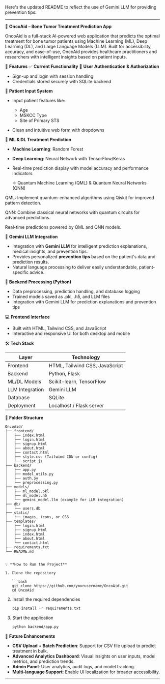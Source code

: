Here's the updated README to reflect the use of Gemini LLM for providing prevention tips:

---

🧠 **OncoAid – Bone Tumor Treatment Prediction App**

OncoAid is a full-stack AI-powered web application that predicts the optimal treatment for bone tumor patients using Machine Learning (ML), Deep Learning (DL), and Large Language Models (LLM). Built for accessibility, accuracy, and ease-of-use, OncoAid provides healthcare practitioners and researchers with intelligent insights based on patient inputs.

🚀 **Features**
✅ **Current Functionality**
🔐 **User Authentication & Authorization**

* Sign-up and login with session handling
* Credentials stored securely with SQLite backend

🧾 **Patient Input System**

* Input patient features like:

  * Age
  * MSKCC Type
  * Site of Primary STS
* Clean and intuitive web form with dropdowns

🧠 **ML & DL Treatment Prediction**

* **Machine Learning**: Random Forest
* **Deep Learning**: Neural Network with TensorFlow/Keras
* Real-time prediction display with model accuracy and performance indicators

  ⚛️ Quantum Machine Learning (QML) & Quantum Neural Networks (QNN)

QML: Implement quantum-enhanced algorithms using Qiskit for improved pattern detection.

QNN: Combine classical neural networks with quantum circuits for advanced predictions.

Real-time predictions powered by QML and QNN models.

💬 **Gemini LLM Integration**

* Integration with **Gemini LLM** for intelligent prediction explanations, medical insights, and prevention tips.
* Provides personalized **prevention tips** based on the patient's data and prediction results.
* Natural language processing to deliver easily understandable, patient-specific advice.

📁 **Backend Processing (Python)**

* Data preprocessing, prediction handling, and database logging
* Trained models saved as .pkl, .h5, and LLM files
* Integration with Gemini LLM for prediction explanations and prevention tips

💻 **Frontend Interface**

* Built with HTML, Tailwind CSS, and JavaScript
* Interactive and responsive UI for both desktop and mobile

🛠️ **Tech Stack**

| Layer           | Technology                     |
| --------------- | ------------------------------ |
| Frontend        | HTML, Tailwind CSS, JavaScript |
| Backend         | Python, Flask                  |
| ML/DL Models    | Scikit-learn, TensorFlow       |
| LLM Integration | Gemini LLM                     |
| Database        | SQLite                         |
| Deployment      | Localhost / Flask server       |

📁 **Folder Structure**

```
OncoAid/
├── frontend/
│   ├── index.html
│   ├── login.html
│   ├── signup.html
│   ├── about.html
│   ├── contact.html
│   ├── style.css (Tailwind CDN or config)
│   └── script.js
├── backend/
│   ├── app.py
│   ├── model_utils.py
│   ├── auth.py
│   └── preprocessing.py
├── models/
│   ├── ml_model.pkl
│   ├── dl_model.h5
│   └── gemini_model.llm (example for LLM integration)
├── db/
│   └── users.db
├── static/
│   └── images, icons, or CSS
├── templates/
│   ├── login.html
│   ├── signup.html
│   ├── index.html
│   ├── about.html
│   └── contact.html
├── requirements.txt
└── README.md


💡 **How to Run the Project**

1. Clone the repository

   ```bash
   git clone https://github.com/yourusername/OncoAid.git
   cd OncoAid
   ```
2. Install the required dependencies

   ```bash
   pip install -r requirements.txt
   ```
3. Start the application

   ```bash
   python backend/app.py
   ```

🔮 **Future Enhancements**

* **CSV Upload + Batch Prediction**: Support for CSV file upload to predict treatment in bulk.
* **Advanced Analytics Dashboard**: Visual insights on user inputs, model metrics, and prediction trends.
* **Admin Panel**: User analytics, audit logs, and model tracking.
* **Multi-language Support**: Enable UI localization for broader accessibility.

---


